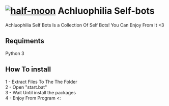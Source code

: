 #  <a href="https://imgbb.com/"><img src="https://i.ibb.co/7z1SQJb/half-moon.png" alt="half-moon" border="0"></a>  Achluophilia Self-bots
Achluophilia Self Bots Is a Collection Of Self Bots! You Can Enjoy From It &lt;3


## Requiments
 Python 3 
 
 
 ## How To install
 
  1 - Extract Files To The The Folder <br/>
  2 - Open "start.bat" <br/>
  3 - Wait Until install the packages <br/>
  4 - Enjoy From Program <: <br/>
